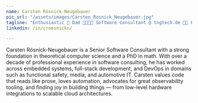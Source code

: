 ```yaml
---
name: Carsten Rösnick-Neugebauer
pic_url: "/assets/images/Carsten_Rosnick_Neugebauer.jpg"
tagline: "Enthusiastic 🎉 Dad 🧑‍🧑‍🧒‍🧒 Software Consultant @ tngtech.de 👨‍💻 Elixir evengalist 🤘 math PhD 👨‍🎓"
linkedin: /in/croesnickn/

---
```

Carsten Rösnick-Neugebauer is a Senior Software Consultant with a strong foundation in theoretical computer science and a PhD in math. With over a decade of professional experience in software consulting, he has worked across embedded systems, full-stack development, and DevOps in domains such as functional safety, media, and automotive IT. Carsten values code that reads like prose, loves automation, advocates for great observability tooling, and finding joy in building things — from low-level hardware integrations to scalable cloud architectures.
